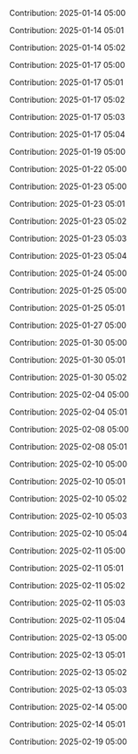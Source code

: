 Contribution: 2025-01-14 05:00

Contribution: 2025-01-14 05:01

Contribution: 2025-01-14 05:02

Contribution: 2025-01-17 05:00

Contribution: 2025-01-17 05:01

Contribution: 2025-01-17 05:02

Contribution: 2025-01-17 05:03

Contribution: 2025-01-17 05:04

Contribution: 2025-01-19 05:00

Contribution: 2025-01-22 05:00

Contribution: 2025-01-23 05:00

Contribution: 2025-01-23 05:01

Contribution: 2025-01-23 05:02

Contribution: 2025-01-23 05:03

Contribution: 2025-01-23 05:04

Contribution: 2025-01-24 05:00

Contribution: 2025-01-25 05:00

Contribution: 2025-01-25 05:01

Contribution: 2025-01-27 05:00

Contribution: 2025-01-30 05:00

Contribution: 2025-01-30 05:01

Contribution: 2025-01-30 05:02

Contribution: 2025-02-04 05:00

Contribution: 2025-02-04 05:01

Contribution: 2025-02-08 05:00

Contribution: 2025-02-08 05:01

Contribution: 2025-02-10 05:00

Contribution: 2025-02-10 05:01

Contribution: 2025-02-10 05:02

Contribution: 2025-02-10 05:03

Contribution: 2025-02-10 05:04

Contribution: 2025-02-11 05:00

Contribution: 2025-02-11 05:01

Contribution: 2025-02-11 05:02

Contribution: 2025-02-11 05:03

Contribution: 2025-02-11 05:04

Contribution: 2025-02-13 05:00

Contribution: 2025-02-13 05:01

Contribution: 2025-02-13 05:02

Contribution: 2025-02-13 05:03

Contribution: 2025-02-14 05:00

Contribution: 2025-02-14 05:01

Contribution: 2025-02-19 05:00

